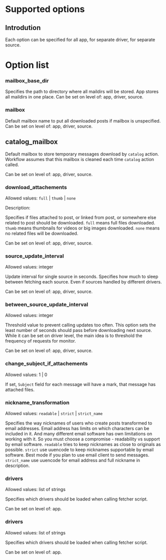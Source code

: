 # Supported options

## Introdution

Each option can be specified for all app, for separate driver, for separate source. 

# Option list

### mailbox_base_dir

Specifies the path to directory where all maildirs will be stored. App stores all maildirs in one place.
Can be set on level of: app, driver, source.

### mailbox

Default mailbox name to put all downloaded posts if mailbox is unspecified.
Can be set on level of: app, driver, source.

## catalog_mailbox

Default mailbox to store temporary messages download by `catalog` action. Workflow assumes that this mailbox is cleaned each time `catalog` action called.

Can be set on level of: app, driver, source.


### download_attachements

Allowed values: `full` | `thumb` | `none`

Description:

Specifies if files attached to post, or linked from post, or somewhere else related to post should be downloaded. 
`full` means full files downloaded. 
`thumb` means thumbnails for videos or big images downloaded.
`none` means no related files will be downloaded.

Can be set on level of: app, driver, source.

### source_update_interval

Allowed values: integer

Update interval for single source in seconds. Specifies how much to sleep between fetching each source. Even if sources handled by different drivers.

Can be set on level of: app, driver, source.

### between_source_update_interval

Allowed values: integer

Threshold value to prevent calling updates too often. This option sets the least number of seconds should pass before downloading next source. While it can be set on driver level, the main idea is to threshold the frequency of requests for monitor.

Can be set on level of: app, driver, source.

### change_subject_if_attachements

Allowed values: 1 | 0

If set, `Subject` field for each message will have a mark, that message has attached files.

### nickname_transformation

Allowed values: `readable` | `strict` | `strict_name`

Specifies the way nicknames of users who create posts transformed to email addresses. Email address has limits on which characters can be included in it. And many different email software has own limitations on working with it. So you must choose a compromise - readability vs support by email software.
`readable` tries to keep nicknames as close to originals as possible.
`strict` use uuencode to keep nicknames supportable by email software. Best mode if you plan to use email client to send messages.
`strict_name` use uuencode for email address and full nickname in description.


### drivers

Allowed values: list of strings

Specifies which drivers should be loaded when calling fetcher script.

Can be set on level of: app.


### drivers

Allowed values: list of strings

Specifies which drivers should be loaded when calling fetcher script.

Can be set on level of: app.
